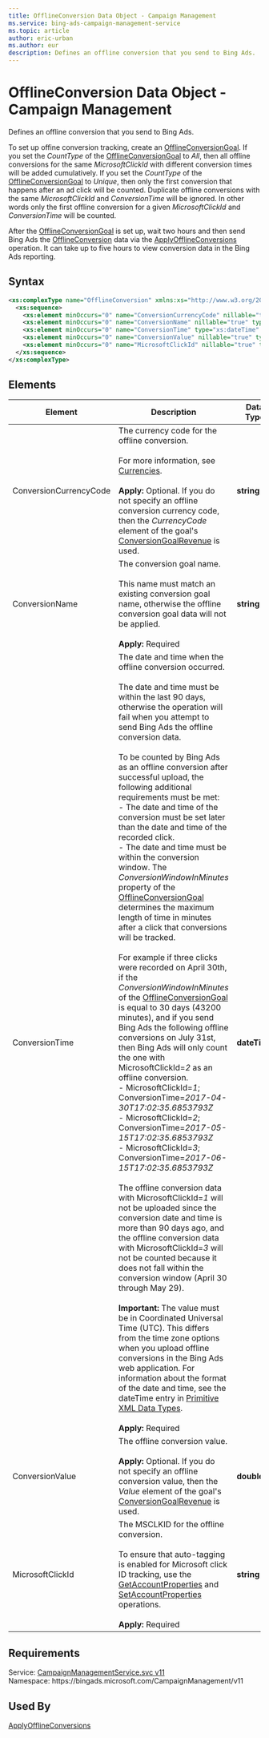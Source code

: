 ```yaml
---
title: OfflineConversion Data Object - Campaign Management
ms.service: bing-ads-campaign-management-service
ms.topic: article
author: eric-urban
ms.author: eur
description: Defines an offline conversion that you send to Bing Ads.
---
```

# OfflineConversion Data Object - Campaign Management
Defines an offline conversion that you send to Bing Ads. 

To set up offine conversion tracking, create an [OfflineConversionGoal](bingads/campaign-management-service/offlineconversiongoal.md). If you set the *CountType* of the [OfflineConversionGoal](bingads/campaign-management-service/offlineconversiongoal.md) to *All*, then all offline conversions for the same *MicrosoftClickId* with different conversion times will be added cumulatively. If you set the *CountType* of the [OfflineConversionGoal](bingads/campaign-management-service/offlineconversiongoal.md) to *Unique*, then only the first conversion that happens after an ad click will be counted. Duplicate offline conversions with the same *MicrosoftClickId* and *ConversionTime* will be ignored. In other words only the first offline conversion for a given *MicrosoftClickId* and *ConversionTime* will be counted.

After the [OfflineConversionGoal](bingads/campaign-management-service/offlineconversiongoal.md) is set up, wait two hours and then send Bing Ads the [OfflineConversion](bingads/campaign-management-service/offlineconversion.md) data via the [ApplyOfflineConversions](bingads/campaign-management-service/applyofflineconversions.md) operation. It can take up to five hours to view conversion data in the Bing Ads reporting.

## Syntax
```xml
<xs:complexType name="OfflineConversion" xmlns:xs="http://www.w3.org/2001/XMLSchema">
  <xs:sequence>
    <xs:element minOccurs="0" name="ConversionCurrencyCode" nillable="true" type="xs:string" />
    <xs:element minOccurs="0" name="ConversionName" nillable="true" type="xs:string" />
    <xs:element minOccurs="0" name="ConversionTime" type="xs:dateTime" />
    <xs:element minOccurs="0" name="ConversionValue" nillable="true" type="xs:double" />
    <xs:element minOccurs="0" name="MicrosoftClickId" nillable="true" type="xs:string" />
  </xs:sequence>
</xs:complexType>
```

## <a name="elements"></a>Elements

|Element|Description|Data Type|
|-----------|---------------|-------------|
|<a name="conversioncurrencycode"></a>ConversionCurrencyCode|The currency code for the offline conversion.<br/><br/>For more information, see [Currencies](bingads/guides/currencies.md).<br/><br/>**Apply:** Optional. If you do not specify an offline conversion currency code, then the *CurrencyCode* element of the goal's [ConversionGoalRevenue](bingads/campaign-management-service/conversiongoalrevenue.md) is used.|**string**|
|<a name="conversionname"></a>ConversionName|The conversion goal name.<br/><br/>This name must match an existing conversion goal name, otherwise the offline conversion goal data will not be applied.<br/><br/>**Apply:** Required|**string**|
|<a name="conversiontime"></a>ConversionTime|The date and time when the offline conversion occurred.<br/><br/>The date and time must be within the last 90 days, otherwise the operation will fail when you attempt to send Bing Ads the offline conversion data.<br/><br/>To be counted by Bing Ads as an offline conversion after successful upload, the following additional requirements must be met:<br/>-  The date and time of the conversion must be set later than the date and time of the recorded click.<br/>-  The date and time must be within the conversion window. The *ConversionWindowInMinutes* property of the [OfflineConversionGoal](bingads/campaign-management-service/offlineconversiongoal.md) determines the maximum length of time in minutes after a click that conversions will be tracked.<br/><br/>For example if three clicks were recorded on April 30th, if the *ConversionWindowInMinutes* of the [OfflineConversionGoal](bingads/campaign-management-service/offlineconversiongoal.md) is equal to 30 days (43200 minutes), and if you send Bing Ads the following offline conversions on July 31st, then Bing Ads will only count the one with MicrosoftClickId=*2* as an offline conversion.<br/>-  MicrosoftClickId=*1*; ConversionTime=*2017-04-30T17:02:35.6853793Z*<br/>-  MicrosoftClickId=*2*; ConversionTime=*2017-05-15T17:02:35.6853793Z*<br/>-  MicrosoftClickId=*3*; ConversionTime=*2017-06-15T17:02:35.6853793Z*<br/><br/>The offline conversion data with MicrosoftClickId=*1* will not be uploaded since the conversion date and time is more than 90 days ago, and the offline conversion data with MicrosoftClickId=*3* will not be counted because it does not fall within the conversion window (April 30 through May 29).<br/><br/>**Important:** The value must be in Coordinated Universal Time (UTC). This differs from the time zone options when you upload offline conversions in the Bing Ads web application. For information about the format of the date and time, see the dateTime entry in [Primitive XML Data Types](https://go.microsoft.com/fwlink/?linkid=859198). <br/><br/>**Apply:** Required|**dateTime**|
|<a name="conversionvalue"></a>ConversionValue|The offline conversion value.<br/><br/>**Apply:** Optional. If you do not specify an offline conversion value, then the *Value* element of the goal's [ConversionGoalRevenue](bingads/campaign-management-service/conversiongoalrevenue.md) is used.|**double**|
|<a name="microsoftclickid"></a>MicrosoftClickId|The MSCLKID for the offline conversion.<br/><br/>To ensure that auto-tagging is enabled for Microsoft click ID tracking, use the [GetAccountProperties](bingads/campaign-management-service/getaccountproperties.md) and [SetAccountProperties](bingads/campaign-management-service/setaccountproperties.md) operations. <br/><br/>**Apply:** Required|**string**|

## Requirements
Service: [CampaignManagementService.svc v11](https://campaign.api.bingads.microsoft.com/Api/Advertiser/CampaignManagement/v11/CampaignManagementService.svc)  
Namespace: https\://bingads.microsoft.com/CampaignManagement/v11  

## Used By
[ApplyOfflineConversions](applyofflineconversions.md)  
